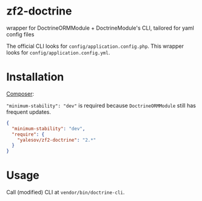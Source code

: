 # zf2-doctrine

wrapper for DoctrineORMModule + DoctrineModule's CLI, tailored for yaml config files

The official CLI looks for `config/application.config.php`. This wrapper looks for `config/application.config.yml`.

# Installation

[Composer](http://getcomposer.org/):

`"minimum-stability": "dev"` is required because `DoctrineORMModule` still has frequent updates.

```json
{
  "minimum-stability": "dev",
  "require": {
    "yalesov/zf2-doctrine": "2.*"
  }
}
```

# Usage

Call (modified) CLI at `vendor/bin/doctrine-cli`.
